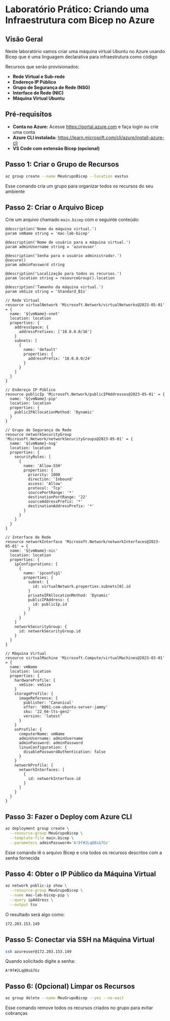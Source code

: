 # Laboratório Prático: Criando uma Infraestrutura com Bicep no Azure

## Visão Geral

Neste laboratório vamos criar uma máquina virtual Ubuntu no Azure usando Bicep que é uma linguagem declarativa para infraestrutura como código

Recursos que serão provisionados:

- **Rede Virtual e Sub-rede**
- **Endereço IP Público**
- **Grupo de Segurança de Rede (NSG)**
- **Interface de Rede (NIC)**
- **Máquina Virtual Ubuntu**

## Pré-requisitos

- **Conta no Azure:** Acesse https://portal.azure.com e faça login ou crie uma conta
- **Azure CLI instalada:** https://learn.microsoft.com/cli/azure/install-azure-cli
- **VS Code com extensão Bicep (opcional)**

## Passo 1: Criar o Grupo de Recursos

```bash
az group create --name MeuGrupoBicep --location eastus
```

Esse comando cria um grupo para organizar todos os recursos do seu ambiente

## Passo 2: Criar o Arquivo Bicep

Crie um arquivo chamado `main.bicep` com o seguinte conteúdo:

```bicep
@description('Nome da máquina virtual.')
param vmName string = 'mac-lab-bicep'

@description('Nome de usuário para a máquina virtual.')
param adminUsername string = 'azureuser'

@description('Senha para o usuário administrador.')
@secure()
param adminPassword string

@description('Localização para todos os recursos.')
param location string = resourceGroup().location

@description('Tamanho da máquina virtual.')
param vmSize string = 'Standard_B1s'

// Rede Virtual
resource virtualNetwork 'Microsoft.Network/virtualNetworks@2023-05-01' = {
  name: '${vmName}-vnet'
  location: location
  properties: {
    addressSpace: {
      addressPrefixes: ['10.0.0.0/16']
    }
    subnets: [
      {
        name: 'default'
        properties: {
          addressPrefix: '10.0.0.0/24'
        }
      }
    ]
  }
}

// Endereço IP Público
resource publicIp 'Microsoft.Network/publicIPAddresses@2023-05-01' = {
  name: '${vmName}-pip'
  location: location
  properties: {
    publicIPAllocationMethod: 'Dynamic'
  }
}

// Grupo de Segurança de Rede
resource networkSecurityGroup 'Microsoft.Network/networkSecurityGroups@2023-05-01' = {
  name: '${vmName}-nsg'
  location: location
  properties: {
    securityRules: [
      {
        name: 'Allow-SSH'
        properties: {
          priority: 1000
          direction: 'Inbound'
          access: 'Allow'
          protocol: 'Tcp'
          sourcePortRange: '*'
          destinationPortRange: '22'
          sourceAddressPrefix: '*'
          destinationAddressPrefix: '*'
        }
      }
    ]
  }
}

// Interface de Rede
resource networkInterface 'Microsoft.Network/networkInterfaces@2023-05-01' = {
  name: '${vmName}-nic'
  location: location
  properties: {
    ipConfigurations: [
      {
        name: 'ipconfig1'
        properties: {
          subnet: {
            id: virtualNetwork.properties.subnets[0].id
          }
          privateIPAllocationMethod: 'Dynamic'
          publicIPAddress: {
            id: publicIp.id
          }
        }
      }
    ]
    networkSecurityGroup: {
      id: networkSecurityGroup.id
    }
  }
}

// Máquina Virtual
resource virtualMachine 'Microsoft.Compute/virtualMachines@2023-03-01' = {
  name: vmName
  location: location
  properties: {
    hardwareProfile: {
      vmSize: vmSize
    }
    storageProfile: {
      imageReference: {
        publisher: 'Canonical'
        offer: '0001-com-ubuntu-server-jammy'
        sku: '22_04-lts-gen2'
        version: 'latest'
      }
    }
    osProfile: {
      computerName: vmName
      adminUsername: adminUsername
      adminPassword: adminPassword
      linuxConfiguration: {
        disablePasswordAuthentication: false
      }
    }
    networkProfile: {
      networkInterfaces: [
        {
          id: networkInterface.id
        }
      ]
    }
  }
}
```

## Passo 3: Fazer o Deploy com Azure CLI

```bash
az deployment group create \
  --resource-group MeuGrupoBicep \
  --template-file main.bicep \
  --parameters adminPassword='A!9f#2Lq@8s&7Gz'
```

Esse comando lê o arquivo Bicep e cria todos os recursos descritos com a senha fornecida

## Passo 4: Obter o IP Público da Máquina Virtual

```bash
az network public-ip show \
  --resource-group MeuGrupoBicep \
  --name mac-lab-bicep-pip \
  --query ipAddress \
  --output tsv
```

O resultado será algo como:

```bash
172.203.153.149
```

## Passo 5: Conectar via SSH na Máquina Virtual

```bash
ssh azureuser@172.203.153.149
```

Quando solicitado digite a senha:

```text
A!9f#2Lq@8s&7Gz
```

## Passo 6: (Opcional) Limpar os Recursos

```bash
az group delete --name MeuGrupoBicep --yes --no-wait
```

Esse comando remove todos os recursos criados no grupo para evitar cobranças

